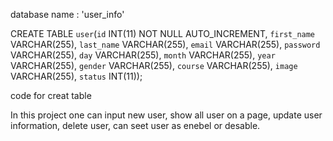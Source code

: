 database name : 'user_info'

CREATE TABLE `user`(`id` INT(11) NOT NULL AUTO_INCREMENT, `first_name` VARCHAR(255), `last_name` VARCHAR(255), `email` VARCHAR(255), `password` VARCHAR(255), `day` VARCHAR(255), `month` VARCHAR(255), `year` VARCHAR(255), `gender` VARCHAR(255), `course` VARCHAR(255), `image` VARCHAR(255), `status` INT(11));

code for creat table

In this project one can input new user, show all user on a page, update user information, delete user, can seet user as enebel or desable.
